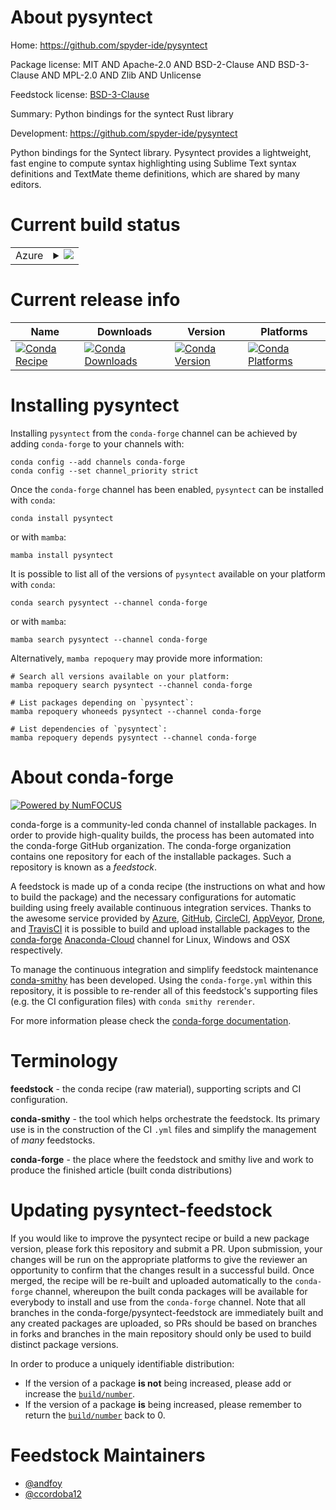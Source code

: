About pysyntect
===============

Home: https://github.com/spyder-ide/pysyntect

Package license: MIT AND Apache-2.0 AND BSD-2-Clause AND BSD-3-Clause AND MPL-2.0 AND Zlib AND Unlicense

Feedstock license: [BSD-3-Clause](https://github.com/conda-forge/pysyntect-feedstock/blob/main/LICENSE.txt)

Summary: Python bindings for the syntect Rust library

Development: https://github.com/spyder-ide/pysyntect

Python bindings for the Syntect library. Pysyntect provides a lightweight,
fast engine to compute syntax highlighting using Sublime Text syntax
definitions and TextMate theme definitions, which are shared by
many editors.


Current build status
====================


<table>
    
  <tr>
    <td>Azure</td>
    <td>
      <details>
        <summary>
          <a href="https://dev.azure.com/conda-forge/feedstock-builds/_build/latest?definitionId=9949&branchName=main">
            <img src="https://dev.azure.com/conda-forge/feedstock-builds/_apis/build/status/pysyntect-feedstock?branchName=main">
          </a>
        </summary>
        <table>
          <thead><tr><th>Variant</th><th>Status</th></tr></thead>
          <tbody><tr>
              <td>linux_64_python3.10.____cpython</td>
              <td>
                <a href="https://dev.azure.com/conda-forge/feedstock-builds/_build/latest?definitionId=9949&branchName=main">
                  <img src="https://dev.azure.com/conda-forge/feedstock-builds/_apis/build/status/pysyntect-feedstock?branchName=main&jobName=linux&configuration=linux_64_python3.10.____cpython" alt="variant">
                </a>
              </td>
            </tr><tr>
              <td>linux_64_python3.11.____cpython</td>
              <td>
                <a href="https://dev.azure.com/conda-forge/feedstock-builds/_build/latest?definitionId=9949&branchName=main">
                  <img src="https://dev.azure.com/conda-forge/feedstock-builds/_apis/build/status/pysyntect-feedstock?branchName=main&jobName=linux&configuration=linux_64_python3.11.____cpython" alt="variant">
                </a>
              </td>
            </tr><tr>
              <td>linux_64_python3.8.____cpython</td>
              <td>
                <a href="https://dev.azure.com/conda-forge/feedstock-builds/_build/latest?definitionId=9949&branchName=main">
                  <img src="https://dev.azure.com/conda-forge/feedstock-builds/_apis/build/status/pysyntect-feedstock?branchName=main&jobName=linux&configuration=linux_64_python3.8.____cpython" alt="variant">
                </a>
              </td>
            </tr><tr>
              <td>linux_64_python3.9.____cpython</td>
              <td>
                <a href="https://dev.azure.com/conda-forge/feedstock-builds/_build/latest?definitionId=9949&branchName=main">
                  <img src="https://dev.azure.com/conda-forge/feedstock-builds/_apis/build/status/pysyntect-feedstock?branchName=main&jobName=linux&configuration=linux_64_python3.9.____cpython" alt="variant">
                </a>
              </td>
            </tr><tr>
              <td>osx_64_python3.10.____cpython</td>
              <td>
                <a href="https://dev.azure.com/conda-forge/feedstock-builds/_build/latest?definitionId=9949&branchName=main">
                  <img src="https://dev.azure.com/conda-forge/feedstock-builds/_apis/build/status/pysyntect-feedstock?branchName=main&jobName=osx&configuration=osx_64_python3.10.____cpython" alt="variant">
                </a>
              </td>
            </tr><tr>
              <td>osx_64_python3.11.____cpython</td>
              <td>
                <a href="https://dev.azure.com/conda-forge/feedstock-builds/_build/latest?definitionId=9949&branchName=main">
                  <img src="https://dev.azure.com/conda-forge/feedstock-builds/_apis/build/status/pysyntect-feedstock?branchName=main&jobName=osx&configuration=osx_64_python3.11.____cpython" alt="variant">
                </a>
              </td>
            </tr><tr>
              <td>osx_64_python3.8.____cpython</td>
              <td>
                <a href="https://dev.azure.com/conda-forge/feedstock-builds/_build/latest?definitionId=9949&branchName=main">
                  <img src="https://dev.azure.com/conda-forge/feedstock-builds/_apis/build/status/pysyntect-feedstock?branchName=main&jobName=osx&configuration=osx_64_python3.8.____cpython" alt="variant">
                </a>
              </td>
            </tr><tr>
              <td>osx_64_python3.9.____cpython</td>
              <td>
                <a href="https://dev.azure.com/conda-forge/feedstock-builds/_build/latest?definitionId=9949&branchName=main">
                  <img src="https://dev.azure.com/conda-forge/feedstock-builds/_apis/build/status/pysyntect-feedstock?branchName=main&jobName=osx&configuration=osx_64_python3.9.____cpython" alt="variant">
                </a>
              </td>
            </tr><tr>
              <td>win_64_python3.10.____cpython</td>
              <td>
                <a href="https://dev.azure.com/conda-forge/feedstock-builds/_build/latest?definitionId=9949&branchName=main">
                  <img src="https://dev.azure.com/conda-forge/feedstock-builds/_apis/build/status/pysyntect-feedstock?branchName=main&jobName=win&configuration=win_64_python3.10.____cpython" alt="variant">
                </a>
              </td>
            </tr><tr>
              <td>win_64_python3.11.____cpython</td>
              <td>
                <a href="https://dev.azure.com/conda-forge/feedstock-builds/_build/latest?definitionId=9949&branchName=main">
                  <img src="https://dev.azure.com/conda-forge/feedstock-builds/_apis/build/status/pysyntect-feedstock?branchName=main&jobName=win&configuration=win_64_python3.11.____cpython" alt="variant">
                </a>
              </td>
            </tr><tr>
              <td>win_64_python3.8.____cpython</td>
              <td>
                <a href="https://dev.azure.com/conda-forge/feedstock-builds/_build/latest?definitionId=9949&branchName=main">
                  <img src="https://dev.azure.com/conda-forge/feedstock-builds/_apis/build/status/pysyntect-feedstock?branchName=main&jobName=win&configuration=win_64_python3.8.____cpython" alt="variant">
                </a>
              </td>
            </tr><tr>
              <td>win_64_python3.9.____cpython</td>
              <td>
                <a href="https://dev.azure.com/conda-forge/feedstock-builds/_build/latest?definitionId=9949&branchName=main">
                  <img src="https://dev.azure.com/conda-forge/feedstock-builds/_apis/build/status/pysyntect-feedstock?branchName=main&jobName=win&configuration=win_64_python3.9.____cpython" alt="variant">
                </a>
              </td>
            </tr>
          </tbody>
        </table>
      </details>
    </td>
  </tr>
</table>

Current release info
====================

| Name | Downloads | Version | Platforms |
| --- | --- | --- | --- |
| [![Conda Recipe](https://img.shields.io/badge/recipe-pysyntect-green.svg)](https://anaconda.org/conda-forge/pysyntect) | [![Conda Downloads](https://img.shields.io/conda/dn/conda-forge/pysyntect.svg)](https://anaconda.org/conda-forge/pysyntect) | [![Conda Version](https://img.shields.io/conda/vn/conda-forge/pysyntect.svg)](https://anaconda.org/conda-forge/pysyntect) | [![Conda Platforms](https://img.shields.io/conda/pn/conda-forge/pysyntect.svg)](https://anaconda.org/conda-forge/pysyntect) |

Installing pysyntect
====================

Installing `pysyntect` from the `conda-forge` channel can be achieved by adding `conda-forge` to your channels with:

```
conda config --add channels conda-forge
conda config --set channel_priority strict
```

Once the `conda-forge` channel has been enabled, `pysyntect` can be installed with `conda`:

```
conda install pysyntect
```

or with `mamba`:

```
mamba install pysyntect
```

It is possible to list all of the versions of `pysyntect` available on your platform with `conda`:

```
conda search pysyntect --channel conda-forge
```

or with `mamba`:

```
mamba search pysyntect --channel conda-forge
```

Alternatively, `mamba repoquery` may provide more information:

```
# Search all versions available on your platform:
mamba repoquery search pysyntect --channel conda-forge

# List packages depending on `pysyntect`:
mamba repoquery whoneeds pysyntect --channel conda-forge

# List dependencies of `pysyntect`:
mamba repoquery depends pysyntect --channel conda-forge
```


About conda-forge
=================

[![Powered by
NumFOCUS](https://img.shields.io/badge/powered%20by-NumFOCUS-orange.svg?style=flat&colorA=E1523D&colorB=007D8A)](https://numfocus.org)

conda-forge is a community-led conda channel of installable packages.
In order to provide high-quality builds, the process has been automated into the
conda-forge GitHub organization. The conda-forge organization contains one repository
for each of the installable packages. Such a repository is known as a *feedstock*.

A feedstock is made up of a conda recipe (the instructions on what and how to build
the package) and the necessary configurations for automatic building using freely
available continuous integration services. Thanks to the awesome service provided by
[Azure](https://azure.microsoft.com/en-us/services/devops/), [GitHub](https://github.com/),
[CircleCI](https://circleci.com/), [AppVeyor](https://www.appveyor.com/),
[Drone](https://cloud.drone.io/welcome), and [TravisCI](https://travis-ci.com/)
it is possible to build and upload installable packages to the
[conda-forge](https://anaconda.org/conda-forge) [Anaconda-Cloud](https://anaconda.org/)
channel for Linux, Windows and OSX respectively.

To manage the continuous integration and simplify feedstock maintenance
[conda-smithy](https://github.com/conda-forge/conda-smithy) has been developed.
Using the ``conda-forge.yml`` within this repository, it is possible to re-render all of
this feedstock's supporting files (e.g. the CI configuration files) with ``conda smithy rerender``.

For more information please check the [conda-forge documentation](https://conda-forge.org/docs/).

Terminology
===========

**feedstock** - the conda recipe (raw material), supporting scripts and CI configuration.

**conda-smithy** - the tool which helps orchestrate the feedstock.
                   Its primary use is in the construction of the CI ``.yml`` files
                   and simplify the management of *many* feedstocks.

**conda-forge** - the place where the feedstock and smithy live and work to
                  produce the finished article (built conda distributions)


Updating pysyntect-feedstock
============================

If you would like to improve the pysyntect recipe or build a new
package version, please fork this repository and submit a PR. Upon submission,
your changes will be run on the appropriate platforms to give the reviewer an
opportunity to confirm that the changes result in a successful build. Once
merged, the recipe will be re-built and uploaded automatically to the
`conda-forge` channel, whereupon the built conda packages will be available for
everybody to install and use from the `conda-forge` channel.
Note that all branches in the conda-forge/pysyntect-feedstock are
immediately built and any created packages are uploaded, so PRs should be based
on branches in forks and branches in the main repository should only be used to
build distinct package versions.

In order to produce a uniquely identifiable distribution:
 * If the version of a package **is not** being increased, please add or increase
   the [``build/number``](https://docs.conda.io/projects/conda-build/en/latest/resources/define-metadata.html#build-number-and-string).
 * If the version of a package **is** being increased, please remember to return
   the [``build/number``](https://docs.conda.io/projects/conda-build/en/latest/resources/define-metadata.html#build-number-and-string)
   back to 0.

Feedstock Maintainers
=====================

* [@andfoy](https://github.com/andfoy/)
* [@ccordoba12](https://github.com/ccordoba12/)

